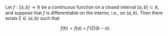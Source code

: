 Let $f: [a,b] \to \mathbb{R}$ be a continuous function on a closed interval $[a, b]\subset \mathbb{R}$, and suppose that $f$ is differentiable on the interior, i.e., on $(a, b)$. Then there exists $\xi \in (a, b)$ such that

$$
f(b) = f(a) + f'(\xi)(b - a).
$$
